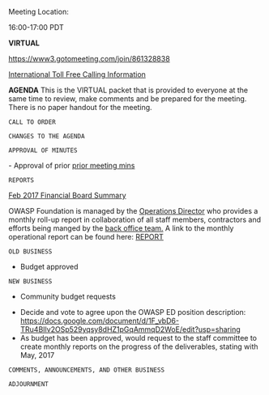 Meeting Location:

16:00-17:00 PDT

**VIRTUAL**

<https://www3.gotomeeting.com/join/861328838>

[International Toll Free Calling
Information](International_Toll_Free_Calling_Information "wikilink")

**AGENDA** This is the VIRTUAL packet that is provided to everyone at
the same time to review, make comments and be prepared for the meeting.
There is no paper handout for the meeting.

`CALL TO ORDER`

`CHANGES TO THE AGENDA`

`APPROVAL OF MINUTES`

\- Approval of prior [prior meeting
mins](https://docs.google.com/document/d/1gbjB5Lo-mYURbpnqHmVA6MvVfa1QrdZ6ygXZYVXCvy0/edit)

`REPORTS`

[Feb 2017 Financial Board
Summary](https://drive.google.com/a/owasp.org/file/d/0BxI4iTO_QojvcG5KUUJQSnNIOGV3MVRYc29lTmdXbGIybWlB/view?usp=sharing)

OWASP Foundation is managed by the [Operations
Director](https://www.owasp.org/index.php/About_OWASP#Employees_and_Contractors)
who provides a monthly roll-up report in collaboration of all staff
members, contractors and efforts being manged by the [back office
team.](https://www.owasp.org/index.php/About_OWASP#Employees_and_Contractors)
A link to the monthly operational report can be found here:
[REPORT](https://drive.google.com/a/owasp.org/file/d/0BxI4iTO_QojvcG5KUUJQSnNIOGV3MVRYc29lTmdXbGIybWlB/view?usp=sharing)

`OLD BUSINESS`

  - Budget approved

`NEW BUSINESS`

  - Community budget requests

<!-- end list -->

  - Decide and vote to agree upon the OWASP ED position description:
    <https://docs.google.com/document/d/1F_vbD6-TRu4BIlv2OSp529yqsy8dHZ1pGqAmmqD2WoE/edit?usp=sharing>
  - As budget has been approved, would request to the staff committee to
    create monthly reports on the progress of the deliverables, stating
    with May, 2017

`COMMENTS, ANNOUNCEMENTS, AND OTHER BUSINESS`

`ADJOURNMENT`